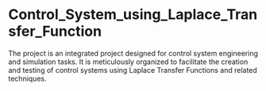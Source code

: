 # Control_System_using_Laplace_Transfer_Function
The project is an integrated project designed for control system engineering and simulation tasks. It is meticulously organized to facilitate the creation and testing of control systems using Laplace Transfer Functions and related techniques.
